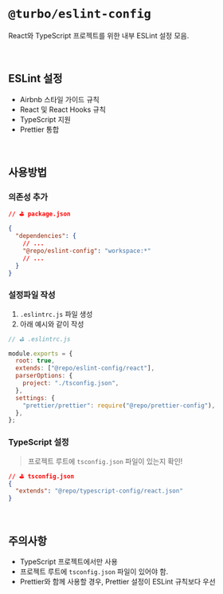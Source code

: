 # `@turbo/eslint-config`

React와 TypeScript 프로젝트를 위한 내부 ESLint 설정 모음.

<br/>

## ESLint 설정
- Airbnb 스타일 가이드 규칙
- React 및 React Hooks 규칙
- TypeScript 지원
- Prettier 통합

<br/>

## 사용방법

### 의존성 추가

```json
// ⛳️ package.json

{
  "dependencies": {
    // ...
    "@repo/eslint-config": "workspace:*"
    // ...
  }
}
```

### 설정파일 작성

1. `.eslintrc.js` 파일 생성
2. 아래 예시와 같이 작성
```js
// ⛳️ .eslintrc.js  

module.exports = {
  root: true,
  extends: ["@repo/eslint-config/react"],
  parserOptions: {
    project: "./tsconfig.json",
  },
  settings: {
    "prettier/prettier": require("@repo/prettier-config"),
  },
};
```

### TypeScript 설정

> 프로젝트 루트에 `tsconfig.json` 파일이 있는지 확인!

```json
// ⛳️ tsconfig.json
{ 
  "extends": "@repo/typescript-config/react.json" 
}
```

<br/>

## 주의사항
- TypeScript 프로젝트에서만 사용
- 프로젝트 루트에 `tsconfig.json` 파일이 있어야 함.
- Prettier와 함께 사용할 경우, Prettier 설정이 ESLint 규칙보다 우선